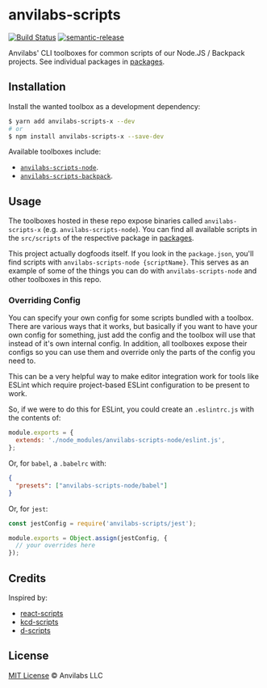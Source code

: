 # anvilabs-scripts

[![Build Status](https://img.shields.io/travis/anvilabs/anvilabs-scripts.svg)](https://travis-ci.org/anvilabs/anvilabs-scripts)
[![semantic-release](https://img.shields.io/badge/%20%20%F0%9F%93%A6%F0%9F%9A%80-semantic--release-e10079.svg)](https://github.com/semantic-release/semantic-release)

Anvilabs' CLI toolboxes for common scripts of our Node.JS / Backpack projects. See individual packages in [packages](./packages/).

## Installation

Install the wanted toolbox as a development dependency:

```bash
$ yarn add anvilabs-scripts-x --dev
# or
$ npm install anvilabs-scripts-x --save-dev
```

Available toolboxes include:

* [`anvilabs-scripts-node`](./packages/anvilabs-scripts-node).
* [`anvilabs-scripts-backpack`](./packages/anvilabs-scripts-backpack).

## Usage

The toolboxes hosted in these repo expose binaries called `anvilabs-scripts-x` (e.g. `anvilabs-scripts-node`). You can find all available scripts in the `src/scripts` of the respective package in [packages](./packages/).

This project actually dogfoods itself. If you look in the `package.json`, you'll
find scripts with `anvilabs-scripts-node {scriptName}`. This serves as an example of some
of the things you can do with `anvilabs-scripts-node` and other toolboxes in this repo.

### Overriding Config

You can specify your own config for some scripts bundled with a toolbox. There are various ways that it works, but basically if you want to have your own config for something, just add the config and the toolbox will use that instead of it's own internal config. In addition, all toolboxes expose their configs so you can use them and override only the parts of the config you need to.

This can be a very helpful way to make editor integration work for tools like
ESLint which require project-based ESLint configuration to be present to work.

So, if we were to do this for ESLint, you could create an `.eslintrc.js` with the
contents of:

```js
module.exports = {
  extends: './node_modules/anvilabs-scripts-node/eslint.js',
};
```

Or, for `babel`, a `.babelrc` with:

```json
{
  "presets": ["anvilabs-scripts-node/babel"]
}
```

Or, for `jest`:

```js
const jestConfig = require('anvilabs-scripts/jest');

module.exports = Object.assign(jestConfig, {
  // your overrides here
});
```

## Credits

Inspired by:

* [react-scripts](https://github.com/facebook/create-react-app/tree/next/packages/react-scripts)
* [kcd-scripts](https://github.com/kentcdodds/kcd-scripts)
* [d-scripts](https://github.com/trae/d-scripts)

## License

[MIT License](./LICENSE) © Anvilabs LLC
